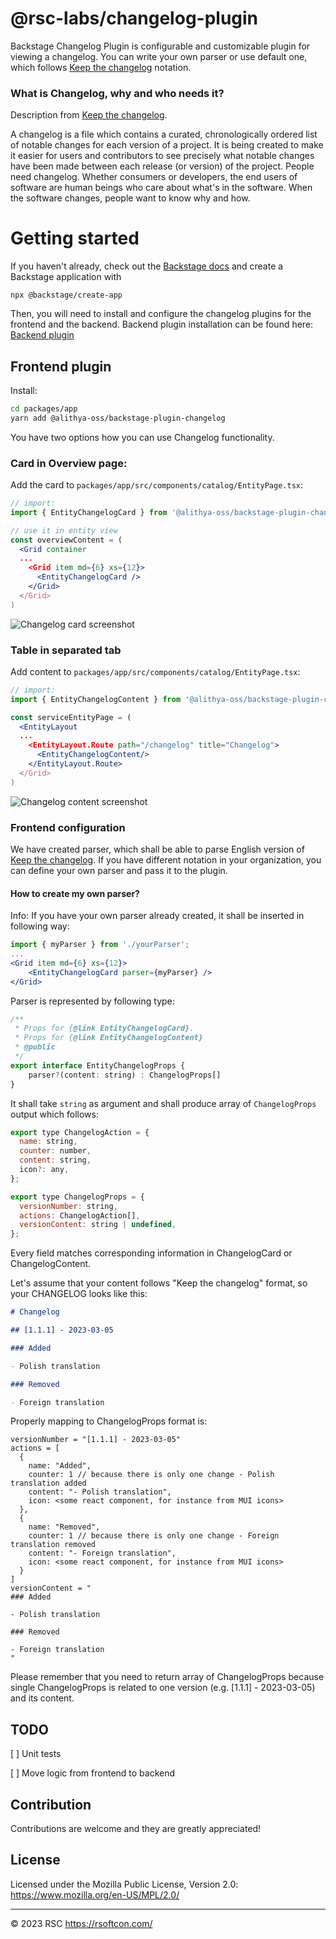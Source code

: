 # @rsc-labs/changelog-plugin

Backstage Changelog Plugin is configurable and customizable plugin for viewing a changelog.
You can write your own parser or use default one, which follows [Keep the changelog](https://keepachangelog.com/) notation.

### What is Changelog, why and who needs it?

Description from [Keep the changelog](https://keepachangelog.com/).

A changelog is a file which contains a curated, chronologically ordered list of notable changes for each version of a project.
It is being created to make it easier for users and contributors to see precisely what notable changes have been made between each release (or version) of the project.
People need changelog. Whether consumers or developers, the end users of software are human beings who care about what's in the software. When the software changes, people want to know why and how.

# Getting started

If you haven't already, check out the [Backstage docs](https://backstage.io/docs/getting-started/) and create a Backstage application with

```
npx @backstage/create-app
```

Then, you will need to install and configure the changelog plugins for the frontend and the backend.
Backend plugin installation can be found here: [Backend plugin](https://github.com/RSC-Labs/backstage-changelog-plugin/tree/main/plugins/backstage-changelog-plugin-backend)

## Frontend plugin

Install:

```bash
cd packages/app
yarn add @alithya-oss/backstage-plugin-changelog
```

You have two options how you can use Changelog functionality.

### Card in Overview page:

Add the card to `packages/app/src/components/catalog/EntityPage.tsx`:

```jsx
// import:
import { EntityChangelogCard } from '@alithya-oss/backstage-plugin-changelog';

// use it in entity view
const overviewContent = (
  <Grid container
  ...
    <Grid item md={6} xs={12}>
      <EntityChangelogCard />
    </Grid>
  </Grid>
)
```

<img src='https://raw.githubusercontent.com/RSC-Labs/backstage-changelog-plugin/main/docs/changelog_entity_card.png' alt='Changelog card screenshot'>

### Table in separated tab

Add content to `packages/app/src/components/catalog/EntityPage.tsx`:

```jsx
// import:
import { EntityChangelogContent } from '@alithya-oss/backstage-plugin-changelog';

const serviceEntityPage = (
  <EntityLayout
  ...
    <EntityLayout.Route path="/changelog" title="Changelog">
      <EntityChangelogContent/>
    </EntityLayout.Route>
  </Grid>
)
```

<img src='https://raw.githubusercontent.com/RSC-Labs/backstage-changelog-plugin/main/docs/changelog_entity_content.png' alt='Changelog content screenshot'>

### Frontend configuration

We have created parser, which shall be able to parse English version of [Keep the changelog](https://keepachangelog.com/).
If you have different notation in your organization, you can define your own parser and pass it to the plugin.

#### How to create my own parser?

Info: If you have your own parser already created, it shall be inserted in following way:

```jsx
import { myParser } from './yourParser';
...
<Grid item md={6} xs={12}>
    <EntityChangelogCard parser={myParser} />
</Grid>
```

Parser is represented by following type:

```jsx
/**
 * Props for {@link EntityChangelogCard}.
 * Props for {@link EntityChangelogContent}
 * @public
 */
export interface EntityChangelogProps {
    parser?(content: string) : ChangelogProps[]
}

```

It shall take `string` as argument and shall produce array of `ChangelogProps` output which follows:

```jsx
export type ChangelogAction = {
  name: string,
  counter: number,
  content: string,
  icon?: any,
};

export type ChangelogProps = {
  versionNumber: string,
  actions: ChangelogAction[],
  versionContent: string | undefined,
};
```

Every field matches corresponding information in ChangelogCard or ChangelogContent.

Let's assume that your content follows "Keep the changelog" format, so your CHANGELOG looks like this:

```md
# Changelog

## [1.1.1] - 2023-03-05

### Added

- Polish translation

### Removed

- Foreign translation
```

Properly mapping to ChangelogProps format is:

```
versionNumber = "[1.1.1] - 2023-03-05"
actions = [
  {
    name: "Added",
    counter: 1 // because there is only one change - Polish translation added
    content: "- Polish translation",
    icon: <some react component, for instance from MUI icons>
  },
  {
    name: "Removed",
    counter: 1 // because there is only one change - Foreign translation removed
    content: "- Foreign translation",
    icon: <some react component, for instance from MUI icons>
  }
]
versionContent = "
### Added

- Polish translation

### Removed

- Foreign translation
"
```

Please remember that you need to return array of ChangelogProps because single ChangelogProps is related to one version (e.g. [1.1.1] - 2023-03-05) and its content.

## TODO

[ ] Unit tests

[ ] Move logic from frontend to backend

## Contribution

Contributions are welcome and they are greatly appreciated!

## License

Licensed under the Mozilla Public License, Version 2.0: https://www.mozilla.org/en-US/MPL/2.0/

---

© 2023 RSC https://rsoftcon.com/
